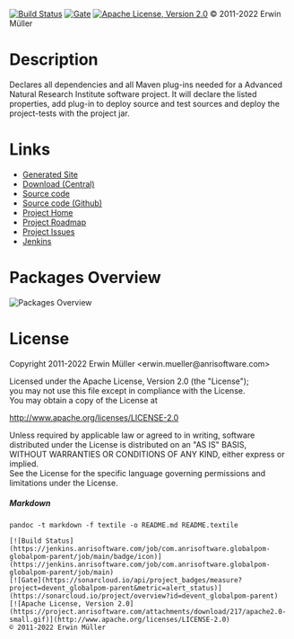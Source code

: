[![Build Status](https://jenkins.anrisoftware.com/job/com.anrisoftware.globalpom-globalpom-parent/job/main/badge/icon)](https://jenkins.anrisoftware.com/job/com.anrisoftware.globalpom-globalpom-parent/job/main)
[![Gate](https://sonarcloud.io/api/project_badges/measure?project=devent_globalpom-parent&metric=alert_status)](https://sonarcloud.io/project/overview?id=devent_globalpom-parent)
[![Apache License, Version 2.0](https://project.anrisoftware.com/attachments/download/217/apache2.0-small.gif)](http://www.apache.org/licenses/LICENSE-2.0)
© 2011-2022 Erwin Müller

Description
===========

Declares all dependencies and all Maven plug-ins needed for a Advanced
Natural Research Institute software project. It will declare the listed
properties, add plug-in to deploy source and test sources and deploy the
project-tests with the project jar.

Links
=====

-   [Generated
    Site](https://javadoc.anrisoftware.com/com.anrisoftware.globalpom/globalpom-parent/4.6.3-SNAPSHOT/index.html)
-   [Download
    (Central)](https://search.maven.org/artifact/com.anrisoftware.globalpom/globalpom-parent/4.6.3-SNAPSHOT/pom)
-   [Source
    code](https://gitea.anrisoftware.com/com.anrisoftware.globalpom/globalpom-parent)
-   [Source code (Github)](https://github.com/devent/globalpom-parent)
-   [Project Home](https://project.anrisoftware.com/projects/globalpom)
-   [Project
    Roadmap](https://project.anrisoftware.com/projects/globalpom/roadmap)
-   [Project
    Issues](https://project.anrisoftware.com/projects/globalpom/issues)
-   [Jenkins](https://jenkins.anrisoftware.com/job/com.anrisoftware.globalpom-globalpom-parent)

Packages Overview
=================

![Packages Overview](https://project.anrisoftware.com/attachments/download/447/packages.svg "Packages Overview")

License
=======

Copyright 2011-2022 Erwin Müller \<erwin.mueller\@anrisoftware.com\>

Licensed under the Apache License, Version 2.0 (the "License");\
you may not use this file except in compliance with the License.\
You may obtain a copy of the License at

<http://www.apache.org/licenses/LICENSE-2.0>

Unless required by applicable law or agreed to in writing, software\
distributed under the License is distributed on an "AS IS" BASIS,\
WITHOUT WARRANTIES OR CONDITIONS OF ANY KIND, either express or
implied.\
See the License for the specific language governing permissions and\
limitations under the License.

##### Markdown

    pandoc -t markdown -f textile -o README.md README.textile

    [![Build Status](https://jenkins.anrisoftware.com/job/com.anrisoftware.globalpom-globalpom-parent/job/main/badge/icon)](https://jenkins.anrisoftware.com/job/com.anrisoftware.globalpom-globalpom-parent/job/main)
    [![Gate](https://sonarcloud.io/api/project_badges/measure?project=devent_globalpom-parent&metric=alert_status)](https://sonarcloud.io/project/overview?id=devent_globalpom-parent)
    [![Apache License, Version 2.0](https://project.anrisoftware.com/attachments/download/217/apache2.0-small.gif)](http://www.apache.org/licenses/LICENSE-2.0)
    © 2011-2022 Erwin Müller
